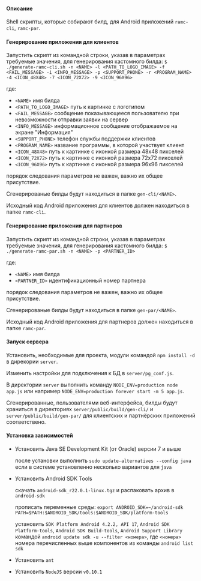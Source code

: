 #### Описание
Shell скрипты, которые собирают билд, для Android приложений `ramc-cli`, `ramc-par`.

#### Генерирование приложения для клиентов
Запустить скрипт из командной строки, указав в параметрах требуемые значения,
для генерирования кастомного билда:
`$ ./generate-ramc-cli.sh -n <NAME> -l <PATH_TO_LOGO_IMAGE> -f <FAIL_MESSAGE> -i <INFO_MESSAGE> -p <SUPPORT_PHONE> -r <PROGRAM_NAME> -4 <ICON_48X48> -7 <ICON_72X72> -9 <ICON_96X96>`

где:

- `<NAME>` имя билда
- `<PATH_TO_LOGO_IMAGE>` путь к картинке с логотипом
- `<FAIL_MESSAGE>` сообщение показывающееся пользователю при невозможности
  отправки заявки на сервер
- `<INFO_MESSAGE>` информационное сообщение отображаемое на экране "Информация"
- `<SUPPORT_PHONE>` телефон службы поддержки клиентов
- `<PROGRAM_NAME>` название программы, в которой участвует клиент
- `<ICON_48X48>` путь к картинке с иконкой размера 48х48 пикселей
- `<ICON_72X72>` путь к картинке с иконкой размера 72х72 пикселей
- `<ICON_96X96>` путь к картинке с иконкой размера 96х96 пикселей

порядок следования параметров не важен,
важно их общее присутствие.

Сгенерированые билды будут находиться в папке `gen-cli/<NAME>`.

Исходный код Android приложения для клиентов должен находиться в папке `ramc-cli`.

#### Генерирование приложения для партнеров
Запустить скрипт из командной строки, указав в параметрах требуемые значения,
для генерирования кастомного билда:
`$ ./generate-ramc-par.sh -n <NAME> -p <PARTNER_ID>`

где:

- `<NAME>` имя билда
- `<PARTNER_ID>` идентификационный номер партнера

порядок следования параметров не важен,
важно их общее присутствие.

Сгенерированые билды будут находиться в папке `gen-par/<NAME>`.

Исходный код Android приложения для партнеров должен находиться в папке `ramc-par`.

#### Запуск сервера
Установить, необходимые для проекта, модули командой `npm install -d` в дирекории  `server`.

Изменить настройки для подключения к БД в `server/pg_conf.js`.

В директории `server` выполнить команду `NODE_ENV=production node app.js`
или например `NODE_ENV=production forever start -m 5 app.js`.

Сгенерированные, пользователями веб-интерфейса, билды будут храниться в
директориях `server/public/build/gen-cli/` и `server/public/build/gen-par/` для
клиентских и партнёрских приложений соответствено.

#### Установка зависимостей

- Установить Java SE Development Kit (от Oracle) версии 7 и выше
  
  после установки выполнить `sudo update-alternatives --config java`
  если в системе установленно несколько вариантов для `java`

- Установить Android SDK Tools
  
  скачать `android-sdk_r22.0.1-linux.tgz` и распаковать архив в `android-sdk`
  
  прописать переменные среды:
    `export ANDROID_SDK=~/android-sdk`
    `PATH=$PATH:$ANDROID_SDK/tools:$ANDROID_SDK/platform-tools`
  
  установить `SDK Platform Android 4.2.2, API 17`, `Android SDK Platform-tools`, `Android SDK Build-tools`, `Android Support Library` командой
  `android update sdk -u --filter <номера>`,
  где `<номера>` номера перечисленных выше компонентов из команды `android list sdk`
  
- Установить `ant`

- Установить `NodeJS` версии `v0.10.1`
